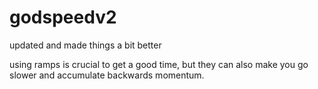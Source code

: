 # godspeedv2
updated and made things a bit better

using ramps is crucial to get a good time, but they can also make you go slower and accumulate backwards momentum.
